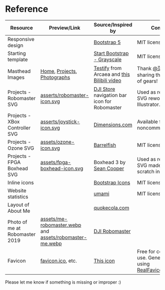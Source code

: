Reference
=========

| Resource                       | Preview/Link                                                                                                               | Source/Inspired by                                                                                                                        | Comment                                                                                                   |
|--------------------------------|----------------------------------------------------------------------------------------------------------------------------|-------------------------------------------------------------------------------------------------------------------------------------------|-----------------------------------------------------------------------------------------------------------|
| Responsive design              |                                                                                                                            | [Bootstrap 5](https://getbootstrap.com)                                                                                                   | MIT license                                                                                               |
| Starting template              |                                                                                                                            | [Start Bootstrap - Grayscale](https://github.com/StartBootstrap/startbootstrap-grayscale)                                                 | MIT license                                                                                               |
| Masthead Images                | [Home](assets/masthead-normal.webp), [Projects](assets/masthead-wireframe.webp), [Photographs](assets/masthead-color.webp) | [Testify](https://www.youtube.com/watch?v=xkUN_9HFNPg) from Arcaea and [this Bilibili video](https://www.bilibili.com/video/BV1TS4y1W7sX) | Thank [@落琳雪泪](https://space.bilibili.com/36263054) for sharing the 2D masks of gears!                     |
| Projects - Robomaster SVG      | [asserts/robomaster-icon.svg](asserts/robomaster-icon.svg)                                                                 | [DJI Store](https://www.djistore.cr/robomaster/) navigation bar icon for Robomaster                                                       | Used as reference. SVG reworked in Illustrator.                                                           |
| Projects - XBox Controller SVG | [asserts/joystick-icon.svg](asserts/joystick-icon.svg)                                                                     | [Dimensions.com](https://www.dimensions.com/element/xbox-one-controller)                                                                  | Available for noncommercial use.                                                                          |
| Projects - Ozone SVG           | [assets/ozone-icon.svg](assets/ozone-icon.svg)                                                                             | [Barrelfish](https://barrelfish.org)                                                                                                      | MIT license                                                                                               |
| Projects - FPGA Boxhead SVG    | [assets/fpga-boxhead-icon.svg](assets/fpga-boxhead-icon.svg)                                                               | Boxhead 3 by [Sean Cooper](https://www.kongregate.com/accounts/SeanCooper)                                                                | Used as reference. SVG made from scratch in Illustrator.                                                  |
| Inline icons                   |                                                                                                                            | [Bootstrap Icons](https://icons.getbootstrap.com)                                                                                         | MIT license                                                                                               |
| Website statistics             |                                                                                                                            | [umami](https://umami.is)                                                                                                                 | MIT license                                                                                               |
| Layout of About Me             |                                                                                                                            | [quokecola.com](https://github.com/QuokeCola/QuokeCola.github.io)                                                                         |                                                                                                           |
| Photo of me at Robomaster 2019 | [assets/me-robomaster.webp](assets/me-robomaster.webp) and [assets/robomaster-me.webp](assets/robomaster-me.webp)          | [DJI Robomaster](https://www.robomaster.com/zh-CN/resource/image)                                                                         |                                                                                                           |
| Favicon                        | [favicon.ico](favicon.ico), etc.                                                                                           | [This icon](https://www.shareicon.net/media-logo-atom-social-878800)                                                                      | Free for commercial use. Generate assets using [RealFaviconGenerator](https://realfavicongenerator.net/#) |

Please let me know if something is missing or improper :)
